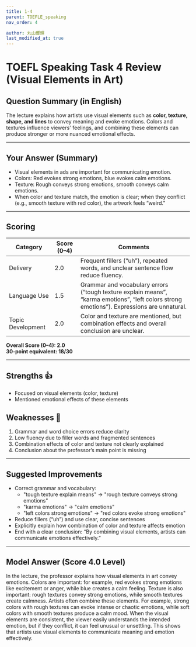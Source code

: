 ```yaml
---
title: 1-4
parent: TOEFLE_speaking
nav_order: 4

author: 丸山響輝
last_modified_at: true
---
```


# TOEFL Speaking Task 4 Review (Visual Elements in Art)

## Question Summary (in English)
The lecture explains how artists use visual elements such as **color, texture, shape, and lines** to convey meaning and evoke emotions. Colors and textures influence viewers' feelings, and combining these elements can produce stronger or more nuanced emotional effects.

---

## Your Answer (Summary)
- Visual elements in ads are important for communicating emotion.  
- Colors: Red evokes strong emotions, blue evokes calm emotions.  
- Texture: Rough conveys strong emotions, smooth conveys calm emotions.  
- When color and texture match, the emotion is clear; when they conflict (e.g., smooth texture with red color), the artwork feels “weird.”

---

## Scoring

| Category | Score (0–4) | Comments |
|----------|-------------|----------|
| Delivery | 2.0 | Frequent fillers (“uh”), repeated words, and unclear sentence flow reduce fluency. |
| Language Use | 1.5 | Grammar and vocabulary errors (“tough texture explain means”, “karma emotions”, “left colors strong emotions”). Expressions are unnatural. |
| Topic Development | 2.0 | Color and texture are mentioned, but combination effects and overall conclusion are unclear. |

**Overall Score (0–4): 2.0**  
**30-point equivalent: 18/30**

---

## Strengths 👍
- Focused on visual elements (color, texture)  
- Mentioned emotional effects of these elements  

## Weaknesses 👀
1. Grammar and word choice errors reduce clarity  
2. Low fluency due to filler words and fragmented sentences  
3. Combination effects of color and texture not clearly explained  
4. Conclusion about the professor’s main point is missing  

---

## Suggested Improvements
- Correct grammar and vocabulary:
  - "tough texture explain means" → "rough texture conveys strong emotions"  
  - "karma emotions" → "calm emotions"  
  - "left colors strong emotions" → "red colors evoke strong emotions"  
- Reduce fillers (“uh”) and use clear, concise sentences  
- Explicitly explain how combination of color and texture affects emotion  
- End with a clear conclusion: “By combining visual elements, artists can communicate emotions effectively.”

---

## Model Answer (Score 4.0 Level)
In the lecture, the professor explains how visual elements in art convey emotions. Colors are important: for example, red evokes strong emotions like excitement or anger, while blue creates a calm feeling. Texture is also important: rough textures convey strong emotions, while smooth textures create calmness. Artists often combine these elements. For example, strong colors with rough textures can evoke intense or chaotic emotions, while soft colors with smooth textures produce a calm mood. When the visual elements are consistent, the viewer easily understands the intended emotion, but if they conflict, it can feel unusual or unsettling. This shows that artists use visual elements to communicate meaning and emotion effectively.
